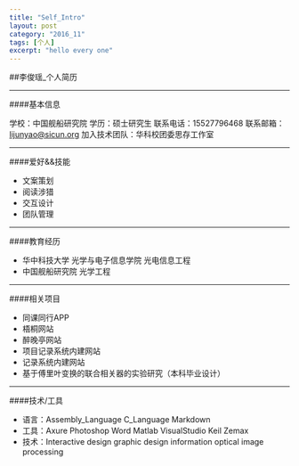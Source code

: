 ```yaml
---
title: "Self_Intro"
layout: post
category: "2016_11"
tags: [个人]
excerpt: "hello every one"
---
```





##李俊瑶_个人简历

---
####基本信息

学校：中国舰船研究院
学历：硕士研究生
联系电话：15527796468
联系邮箱：lijunyao@sicun.org
加入技术团队：华科校团委思存工作室

---

####爱好&&技能
 - 文案策划
 - 阅读涉猎
 - 交互设计
 - 团队管理

---
####教育经历
 - 华中科技大学 光学与电子信息学院 光电信息工程
 - 中国舰船研究院 光学工程

---

####相关项目
 - 同课同行APP
 - 梧桐网站
 - 醉晚亭网站
 - 项目记录系统内建网站
 - 记录系统内建网站
 - 基于傅里叶变换的联合相关器的实验研究（本科毕业设计）

---

####技术/工具
 - 语言：Assembly_Language C_Language Markdown
 - 工具：Axure Photoshop Word Matlab VisualStudio Keil Zemax
 - 技术：Interactive design graphic design information optical image processing


